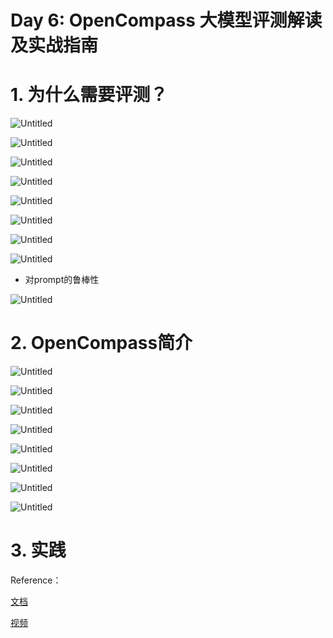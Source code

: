 # Day 6: OpenCompass 大模型评测解读及实战指南

# 1. 为什么需要评测？

![Untitled](../figs/d6/Untitled.png)

![Untitled](../figs/d6/Untitled%201.png)

![Untitled](../figs/d6/Untitled%202.png)

![Untitled](../figs/d6/Untitled%203.png)

![Untitled](../figs/d6/Untitled%205.png)

![Untitled](../figs/d6/Untitled%206.png)

![Untitled](../figs/d6/Untitled%207.png)

![Untitled](../figs/d6/Untitled%208.png)

- 对prompt的鲁棒性

![Untitled](../figs/d6/Untitled%209.png)

# 2. OpenCompass简介

![Untitled](../figs/d6/Untitled%2010.png)

![Untitled](../figs/d6/Untitled%2011.png)

![Untitled](../figs/d6/Untitled%2012.png)

![Untitled](../figs/d6/Untitled%2013.png)

![Untitled](../figs/d6/Untitled%2014.png)

![Untitled](../figs/d6/Untitled%2015.png)

![Untitled](../figs/d6/Untitled%2016.png)

![Untitled](../figs/d6/Untitled%2017.png)

# 3. 实践

Reference：

[文档](https://github.com/InternLM/tutorial/blob/main/opencompass/opencompass_tutorial.md)

[视频](https://www.bilibili.com/video/BV1Gg4y1U7uc/)
